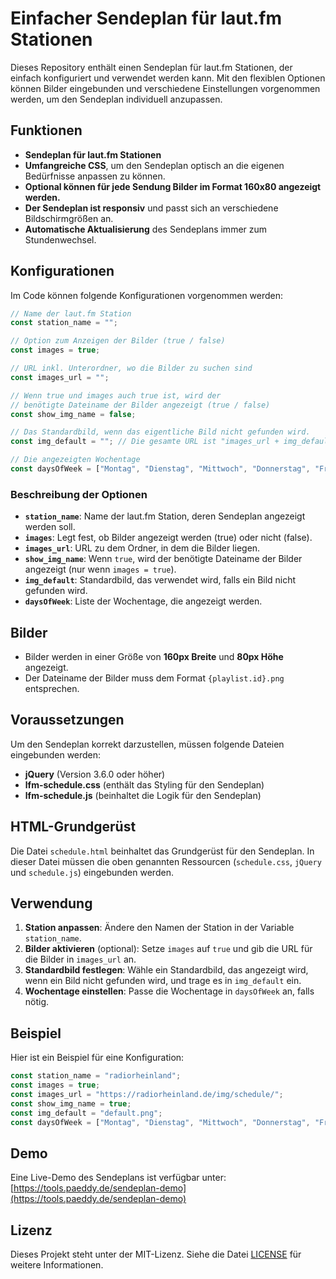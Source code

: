 # Einfacher Sendeplan für laut.fm Stationen

Dieses Repository enthält einen Sendeplan für laut.fm Stationen, der einfach konfiguriert und verwendet werden kann. Mit den flexiblen Optionen können Bilder eingebunden und verschiedene Einstellungen vorgenommen werden, um den Sendeplan individuell anzupassen.

## Funktionen
- **Sendeplan für laut.fm Stationen**
- **Umfangreiche CSS**, um den Sendeplan optisch an die eigenen Bedürfnisse anpassen zu können.
- **Optional können für jede Sendung Bilder im Format 160x80 angezeigt werden.**
- **Der Sendeplan ist responsiv** und passt sich an verschiedene Bildschirmgrößen an.
- **Automatische Aktualisierung** des Sendeplans immer zum Stundenwechsel.

## Konfigurationen
Im Code können folgende Konfigurationen vorgenommen werden:

```javascript
// Name der laut.fm Station
const station_name = "";

// Option zum Anzeigen der Bilder (true / false)
const images = true;

// URL inkl. Unterordner, wo die Bilder zu suchen sind
const images_url = "";

// Wenn true und images auch true ist, wird der
// benötigte Dateiname der Bilder angezeigt (true / false)
const show_img_name = false;

// Das Standardbild, wenn das eigentliche Bild nicht gefunden wird.
const img_default = ""; // Die gesamte URL ist "images_url + img_default"

// Die angezeigten Wochentage
const daysOfWeek = ["Montag", "Dienstag", "Mittwoch", "Donnerstag", "Freitag", "Samstag", "Sonntag"];
```

### Beschreibung der Optionen
- **`station_name`**: Name der laut.fm Station, deren Sendeplan angezeigt werden soll.
- **`images`**: Legt fest, ob Bilder angezeigt werden (true) oder nicht (false).
- **`images_url`**: URL zu dem Ordner, in dem die Bilder liegen.
- **`show_img_name`**: Wenn `true`, wird der benötigte Dateiname der Bilder angezeigt (nur wenn `images = true`).
- **`img_default`**: Standardbild, das verwendet wird, falls ein Bild nicht gefunden wird.
- **`daysOfWeek`**: Liste der Wochentage, die angezeigt werden.

## Bilder
- Bilder werden in einer Größe von **160px Breite** und **80px Höhe** angezeigt.
- Der Dateiname der Bilder muss dem Format `{playlist.id}.png` entsprechen.

## Voraussetzungen
Um den Sendeplan korrekt darzustellen, müssen folgende Dateien eingebunden werden:
- **jQuery** (Version 3.6.0 oder höher)
- **lfm-schedule.css** (enthält das Styling für den Sendeplan)
- **lfm-schedule.js** (beinhaltet die Logik für den Sendeplan)

## HTML-Grundgerüst
Die Datei `schedule.html` beinhaltet das Grundgerüst für den Sendeplan. In dieser Datei müssen die oben genannten Ressourcen (`schedule.css`, `jQuery` und `schedule.js`) eingebunden werden.

## Verwendung
1. **Station anpassen**: Ändere den Namen der Station in der Variable `station_name`.
2. **Bilder aktivieren** (optional): Setze `images` auf `true` und gib die URL für die Bilder in `images_url` an.
3. **Standardbild festlegen**: Wähle ein Standardbild, das angezeigt wird, wenn ein Bild nicht gefunden wird, und trage es in `img_default` ein.
4. **Wochentage einstellen**: Passe die Wochentage in `daysOfWeek` an, falls nötig.

## Beispiel
Hier ist ein Beispiel für eine Konfiguration:

```javascript
const station_name = "radiorheinland";
const images = true;
const images_url = "https://radiorheinland.de/img/schedule/";
const show_img_name = true;
const img_default = "default.png";
const daysOfWeek = ["Montag", "Dienstag", "Mittwoch", "Donnerstag", "Freitag"];
```

## Demo
Eine Live-Demo des Sendeplans ist verfügbar unter:
[https://tools.paeddy.de/sendeplan-demo](https://tools.paeddy.de/sendeplan-demo)

## Lizenz
Dieses Projekt steht unter der MIT-Lizenz. Siehe die Datei [LICENSE](LICENSE) für weitere Informationen.
